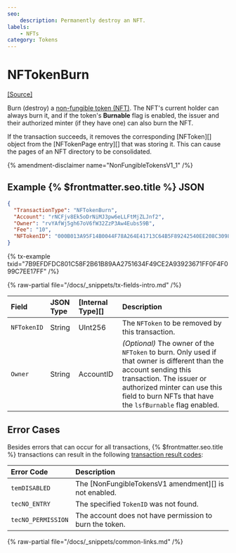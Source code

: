 ```yaml
---
seo:
    description: Permanently destroy an NFT.
labels:
    - NFTs
category: Tokens
---
```

# NFTokenBurn
[[Source]](https://github.com/XRPLF/rippled/blob/master/src/xrpld/app/tx/detail/NFTokenBurn.cpp "Source")

Burn (destroy) a [non-fungible token (NFT)](../../../../concepts/tokens/nfts/index.md). The NFT's current holder can always burn it, and if the token's **Burnable** flag is enabled, the issuer and their authorized minter (if they have one) can also burn the NFT.

If the transaction succeeds, it removes the corresponding [NFToken][] object from the [NFTokenPage entry][] that was storing it. This can cause the pages of an NFT directory to be consolidated.

{% amendment-disclaimer name="NonFungibleTokensV1_1" /%}


## Example {% $frontmatter.seo.title %} JSON

```json
{
  "TransactionType": "NFTokenBurn",
  "Account": "rNCFjv8Ek5oDrNiMJ3pw6eLLFtMjZLJnf2",
  "Owner": "rvYAfWj5gh67oV6fW32ZzP3Aw4Eubs59B",
  "Fee": "10",
  "NFTokenID": "000B013A95F14B0044F78A264E41713C64B5F89242540EE208C3098E00000D65"
}
```

{% tx-example txid="7B9EFDFDC801C58F2B61B89AA2751634F49CE2A93923671FF0F4F099C7EE17FF" /%}

{% raw-partial file="/docs/_snippets/tx-fields-intro.md" /%}

| Field             | JSON Type | [Internal Type][] | Description              |
|:------------------|:----------|:------------------|:-------------------------|
| `NFTokenID`       | String    | UInt256           | The `NFToken` to be removed by this transaction. |
| `Owner`           | String    | AccountID         | _(Optional)_ The owner of the `NFToken` to burn. Only used if that owner is different than the account sending this transaction. The issuer or authorized minter can use this field to burn NFTs that have the `lsfBurnable` flag enabled. |


## Error Cases

Besides errors that can occur for all transactions, {% $frontmatter.seo.title %} transactions can result in the following [transaction result codes](../transaction-results/index.md):

| Error Code         | Description                                             |
|:-------------------|:--------------------------------------------------------|
| `temDISABLED`      | The [NonFungibleTokensV1 amendment][] is not enabled. |
| `tecNO_ENTRY`      | The specified `TokenID` was not found.                  |
| `tecNO_PERMISSION` | The account does not have permission to burn the token. |

{% raw-partial file="/docs/_snippets/common-links.md" /%}

